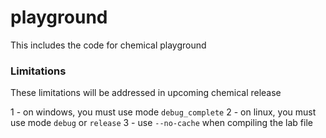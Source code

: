 # playground
This includes the code for chemical playground

### Limitations

These limitations will be addressed in upcoming chemical release

1 - on windows, you must use mode `debug_complete`
2 - on linux, you must use mode `debug` or `release`
3 - use `--no-cache` when compiling the lab file